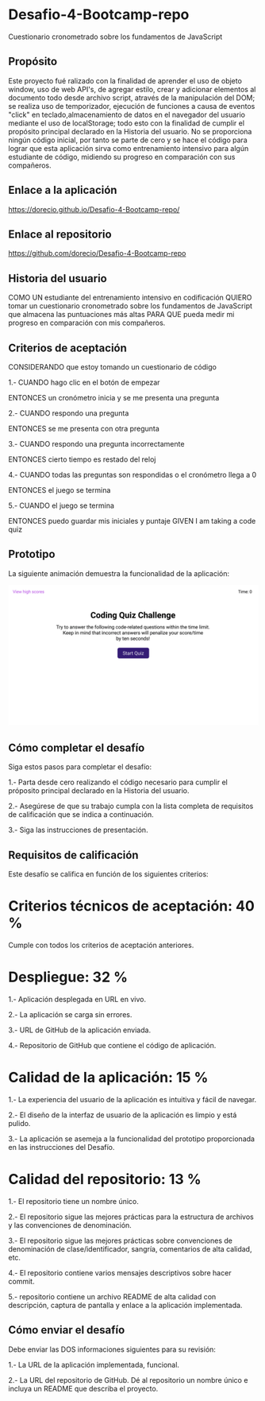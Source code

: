 # Desafio-4-Bootcamp-repo
Cuestionario cronometrado sobre los fundamentos de JavaScript
## Propósito

Este proyecto fué ralizado con la finalidad de aprender el uso de objeto window, uso de web API's, de agregar estilo, crear y adicionar elementos al documento todo desde archivo script, através de la manipulación del DOM; se realiza uso de temporizador, ejecución de funciones a causa de eventos "click" en teclado,almacenamiento de datos en el navegador del usuario mediante el uso de localStorage; todo esto con la finalidad de cumplir el propósito principal declarado en la Historia del usuario.
No se proporciona ningún código inicial, por tanto se parte de cero y se hace el código para lograr que esta aplicación sirva como entrenamiento intensivo para algún estudiante de código, midiendo su progreso en comparación con sus compañeros.

## Enlace a la aplicación
https://dorecio.github.io/Desafio-4-Bootcamp-repo/

## Enlace al repositorio
https://github.com/dorecio/Desafio-4-Bootcamp-repo

## Historia del usuario
COMO UN estudiante del entrenamiento intensivo en codificación
QUIERO tomar un cuestionario cronometrado sobre los fundamentos de JavaScript que almacena las puntuaciones más altas
PARA QUE pueda medir mi progreso en comparación con mis compañeros.


## Criterios de aceptación

CONSIDERANDO que estoy tomando un cuestionario de código

1.- CUANDO hago clic en el botón de empezar

ENTONCES un cronómetro inicia y se me presenta una pregunta

2.- CUANDO respondo una pregunta

ENTONCES se me presenta con otra pregunta

3.- CUANDO respondo una pregunta incorrectamente

ENTONCES cierto tiempo es restado del reloj

4.- CUANDO todas las preguntas son respondidas o el cronómetro llega a 0 

ENTONCES el juego se termina

5.- CUANDO el juego se termina

ENTONCES puedo guardar mis iniciales y puntaje
GIVEN I am taking a code quiz

## Prototipo

La siguiente animación demuestra la funcionalidad de la aplicación:

![foto demo](./assets/images/img%20demo.gif)

## Cómo completar el desafío

Siga estos pasos para completar el desafío:

1.- Parta desde cero realizando el código necesario para cumplir el próposito principal declarado en la Historia del usuario.

2.- Asegúrese de que su trabajo cumpla con la lista completa de requisitos de calificación que se indica a continuación.

3.- Siga las instrucciones de presentación.


## Requisitos de calificación

Este desafío se califica en función de los siguientes criterios:

# Criterios técnicos de aceptación: 40 %

Cumple con todos los criterios de aceptación anteriores.

# Despliegue: 32 %

1.- Aplicación desplegada en URL en vivo.

2.- La aplicación se carga sin errores.

3.- URL de GitHub de la aplicación enviada.

4.- Repositorio de GitHub que contiene el código de aplicación.

# Calidad de la aplicación: 15 %

1.- La experiencia del usuario de la aplicación es intuitiva y fácil de navegar.

2.- El diseño de la interfaz de usuario de la aplicación es limpio y está pulido.

3.- La aplicación se asemeja a la funcionalidad del prototipo proporcionada en las instrucciones del Desafío.

# Calidad del repositorio: 13 %

1.- El repositorio tiene un nombre único.

2.- El repositorio sigue las mejores prácticas para la estructura de archivos y las convenciones de denominación.

3.- El repositorio sigue las mejores prácticas sobre convenciones de denominación de clase/identificador, sangría, comentarios de alta calidad, etc.

4.- El repositorio contiene varios mensajes descriptivos sobre hacer commit.

5.- repositorio contiene un archivo README de alta calidad con descripción, captura de pantalla y enlace a la aplicación implementada.


## Cómo enviar el desafío

Debe enviar las DOS informaciones siguientes para su revisión:

1.- La URL de la aplicación implementada, funcional.

2.- La URL del repositorio de GitHub. Dé al repositorio un nombre único e incluya un README que describa el proyecto.